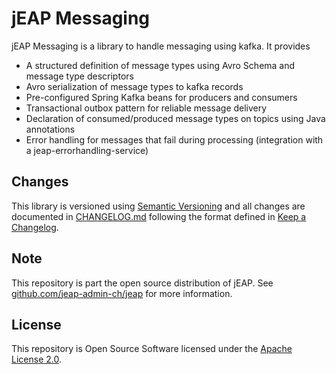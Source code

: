# jEAP Messaging

jEAP Messaging is a library to handle messaging using kafka. It provides

 * A structured definition of message types using Avro Schema and message type descriptors
 * Avro serialization of message types to kafka records
 * Pre-configured Spring Kafka beans for producers and consumers
 * Transactional outbox pattern for reliable message delivery
 * Declaration of consumed/produced message types on topics using Java annotations
 * Error handling for messages that fail during processing (integration with a jeap-errorhandling-service)

## Changes

This library is versioned using [Semantic Versioning](http://semver.org/) and all changes are documented in
[CHANGELOG.md](./CHANGELOG.md) following the format defined in [Keep a Changelog](http://keepachangelog.com/).

## Note

This repository is part the open source distribution of jEAP. See [github.com/jeap-admin-ch/jeap](https://github.com/jeap-admin-ch/jeap)
for more information.

## License

This repository is Open Source Software licensed under the [Apache License 2.0](./LICENSE).
